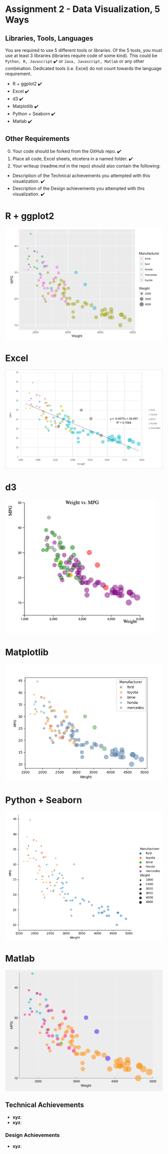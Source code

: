 # Assignment 2 - Data Visualization, 5 Ways

## Libraries, Tools, Languages

You are required to use 5 different tools or libraries.
Of the 5 tools, you must use at least 3 libraries (libraries require code of some kind).
This could be `Python, R, Javascript` :heavy_check_mark: or `Java, Javascript, Matlab` or any other combination.
Dedicated tools (i.e. Excel) do not count towards the language requirement.

- R + ggplot2 :heavy_check_mark:
- Excel :heavy_check_mark:
- d3  :heavy_check_mark:
- Matplotlib :heavy_check_mark:
- Python + Seaborn :heavy_check_mark:
- Matlab :heavy_check_mark:

## Other Requirements

0. Your code should be forked from the GitHub repo. :heavy_check_mark:
1. Place all code, Excel sheets, etcetera in a named folder. :heavy_check_mark:
1. Your writeup (readme.md in the repo) should also contain the following:

- Description of the Technical achievements you attempted with this visualization. :heavy_check_mark:
- Description of the Design achievements you attempted with this visualization. :heavy_check_mark:

# R + ggplot2

![ggplot2](img/r-ggplot.png)

# Excel

![ggplot2](img/excel.png)

# d3

![ggplot2](img/d3.png)

# Matplotlib

![ggplot2](img/matplotlib.png)

# Python + Seaborn

![ggplot2](img/python-seaborn.png)

# Matlab

![ggplot2](img/matlab.png)

## Technical Achievements

- **xyz**: 
- **xyz**: 

### Design Achievements

- **xyz**:

